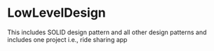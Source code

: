 # LowLevelDesign
This includes SOLID design pattern and all other design patterns and includes one project i.e., ride sharing app
